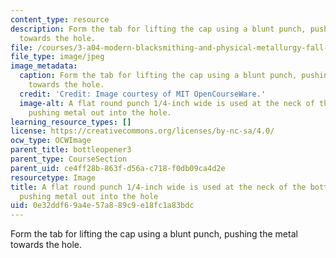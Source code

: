 ```yaml
---
content_type: resource
description: Form the tab for lifting the cap using a blunt punch, pushing the metal
  towards the hole.
file: /courses/3-a04-modern-blacksmithing-and-physical-metallurgy-fall-2008/0e32ddf69a4e57a889c9e18fc1a83bdc_068.jpg
file_type: image/jpeg
image_metadata:
  caption: Form the tab for lifting the cap using a blunt punch, pushing the metal
    towards the hole.
  credit: 'Credit: Image courtesy of MIT OpenCourseWare.'
  image-alt: A flat round punch 1/4-inch wide is used at the neck of the bottle opener,
    pushing metal out into the hole.
learning_resource_types: []
license: https://creativecommons.org/licenses/by-nc-sa/4.0/
ocw_type: OCWImage
parent_title: bottleopener3
parent_type: CourseSection
parent_uid: ce4ff28b-863f-d56a-c718-f0db09ca4d2e
resourcetype: Image
title: A flat round punch 1/4-inch wide is used at the neck of the bottle opener,
  pushing metal out into the hole
uid: 0e32ddf6-9a4e-57a8-89c9-e18fc1a83bdc
---
```

Form the tab for lifting the cap using a blunt punch, pushing the metal towards the hole.